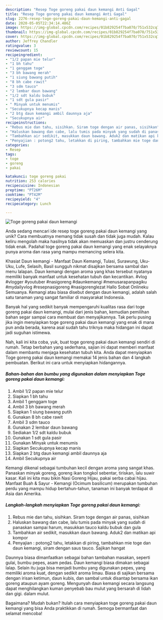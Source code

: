 ```yaml
---
description: "Resep Toge goreng pakai daun kemangi Anti Gagal"
title: "Resep Toge goreng pakai daun kemangi Anti Gagal"
slug: 2276-resep-toge-goreng-pakai-daun-kemangi-anti-gagal
date: 2020-05-05T22:34:14.486Z
image: https://img-global.cpcdn.com/recipes/01b829254f7ba070/751x532cq70/toge-goreng-pakai-daun-kemangi-foto-resep-utama.jpg
thumbnail: https://img-global.cpcdn.com/recipes/01b829254f7ba070/751x532cq70/toge-goreng-pakai-daun-kemangi-foto-resep-utama.jpg
cover: https://img-global.cpcdn.com/recipes/01b829254f7ba070/751x532cq70/toge-goreng-pakai-daun-kemangi-foto-resep-utama.jpg
author: Jeffrey Chandler
ratingvalue: 3
reviewcount: 15
recipeingredient:
- "1/2 papan mie telur"
- "1 bh tahu"
- "1 genggam toge"
- "3 bh bawang merah"
- "1 siung bawang putih"
- "8 bh cabe rawit"
- "3 sdm tauco"
- "2 lembar daun bawang"
- "1/2 sdt kaldu bubuk"
- "1 sdt gula pasir"
- " Minyak untuk menumis"
- "Secukupnya kecap manis"
- "2 btg daun kemangi ambil daunnya aja"
- "Secukupnya air"
recipeinstructions:
- "Rebus mie dan tahu, sisihkan. Siram toge dengan air panas, sisihkan"
- "Haluskan bawang dan cabe, lalu tumis pada minyak yang sudah di panaskan sampai harum, masukkan tauco kaldu bubuk dan gula"
- "Tambahkan air sedikit, masukkan daun bawang. Aduk2 dan matikan api kompor"
- "Penyajian : potong2 tahu, letakkan di piring, tambahkan mie toge dan daun kemangi, siram dengan saus tauco. Sajikan hangat"
categories:
- Resep
tags:
- toge
- goreng
- pakai

katakunci: toge goreng pakai 
nutrition: 253 calories
recipecuisine: Indonesian
preptime: "PT26M"
cooktime: "PT42M"
recipeyield: "4"
recipecategory: Lunch

---
```



![Toge goreng pakai daun kemangi](https://img-global.cpcdn.com/recipes/01b829254f7ba070/751x532cq70/toge-goreng-pakai-daun-kemangi-foto-resep-utama.jpg)

Anda sedang mencari ide resep toge goreng pakai daun kemangi yang unik? Cara membuatnya memang tidak susah dan tidak juga mudah. Kalau keliru mengolah maka hasilnya tidak akan memuaskan dan justru cenderung tidak enak. Padahal toge goreng pakai daun kemangi yang enak selayaknya punya aroma dan rasa yang mampu memancing selera kita.

Khasiat Daun kemangi - Manfaat Daun Kemangi, Tulasi, Surawung, Uku-Uku, Lufe, Selasih, Basil sungguh nikmat disajikan bersama sambal dan menu lalapan. Daun kemangi dengan aroma yang khas tersebut nyatanya memiliki banyak manfaat untuk kesehatan tubuh dan kecantikan. #vlog #vlogger #youtuber #nasigoreng #daunkemangi #menusarapanpagiku #mydailyvlog #resepnasigoreng #nasigorenglezat Hallo Sobat Onlineku Semuanya. Kemangi atau biasa disebut dengan daun kemangi, adalah salah satu tanaman yang sangat familiar di masyarakat Indonesia.

Banyak hal yang sedikit banyak mempengaruhi kualitas rasa dari toge goreng pakai daun kemangi, mulai dari jenis bahan, kemudian pemilihan bahan segar sampai cara membuat dan menyajikannya. Tak perlu pusing jika ingin menyiapkan toge goreng pakai daun kemangi yang enak di mana pun anda berada, karena asal sudah tahu triknya maka hidangan ini dapat jadi suguhan istimewa.


Nah, kali ini kita coba, yuk, buat toge goreng pakai daun kemangi sendiri di rumah. Tetap berbahan yang sederhana, sajian ini dapat memberi manfaat dalam membantu menjaga kesehatan tubuh kita. Anda dapat menyiapkan Toge goreng pakai daun kemangi memakai 14 jenis bahan dan 4 langkah pembuatan. Berikut ini cara untuk menyiapkan hidangannya.

<!--inarticleads1-->

##### Bahan-bahan dan bumbu yang digunakan dalam menyiapkan Toge goreng pakai daun kemangi:

1. Ambil 1/2 papan mie telur
1. Siapkan 1 bh tahu
1. Ambil 1 genggam toge
1. Ambil 3 bh bawang merah
1. Siapkan 1 siung bawang putih
1. Gunakan 8 bh cabe rawit
1. Ambil 3 sdm tauco
1. Gunakan 2 lembar daun bawang
1. Sediakan 1/2 sdt kaldu bubuk
1. Gunakan 1 sdt gula pasir
1. Gunakan  Minyak untuk menumis
1. Siapkan Secukupnya kecap manis
1. Siapkan 2 btg daun kemangi ambil daunnya aja
1. Ambil Secukupnya air


Kemangi dikenal sebagai tumbuhan kecil dengan aroma yang sangat khas. Panaskan minyak goreng, goreng ikan tongkol sebentar, tiriskan, lalu suwir kasar. Kali ini kita mau bikin Nasi Goreng Hijau, pakai serba cabai hijau. Manfaat Buah &amp; Sayur - Kemangi (Ocimum basilicum) merupakan tumbuhan perdu yang mampu hidup bertahun-tahun, tanaman ini banyak terdapat di Asia dan Amerika. 

<!--inarticleads2-->

##### Langkah-langkah menyiapkan Toge goreng pakai daun kemangi:

1. Rebus mie dan tahu, sisihkan. Siram toge dengan air panas, sisihkan
1. Haluskan bawang dan cabe, lalu tumis pada minyak yang sudah di panaskan sampai harum, masukkan tauco kaldu bubuk dan gula
1. Tambahkan air sedikit, masukkan daun bawang. Aduk2 dan matikan api kompor
1. Penyajian : potong2 tahu, letakkan di piring, tambahkan mie toge dan daun kemangi, siram dengan saus tauco. Sajikan hangat


Daunnya biasa dimanfaatkan sebagai bahan tambahan masakan, seperti gulai, bumbu pepes, asam pedas. Daun kemangi biasa dimakan sebagai lalap. Selain itu juga bisa menjadi bumbu yang digunakan pepes, yang memiliki aroma kuat, dengan sedikit aroma limau. Biasa di sajikan bersama dengan irisan ketimun, daun kubis, dan sambal untuk disantap bersama ikan goreng ataupun ayam goreng. Mengunyah daun kemangi secara langsung dapat menghilangkan kuman penyebab bau mulut yang bersarah di lidah dan gigi. dalam mulut. 

Bagaimana? Mudah bukan? Itulah cara menyiapkan toge goreng pakai daun kemangi yang bisa Anda praktikkan di rumah. Semoga bermanfaat dan selamat mencoba!
